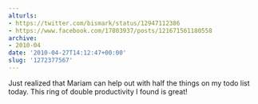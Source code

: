 ```yaml
---
alturls:
- https://twitter.com/bismark/status/12947112386
- https://www.facebook.com/17803937/posts/121671561180558
archive:
- 2010-04
date: '2010-04-27T14:12:47+00:00'
slug: '1272377567'
---
```


Just realized that Mariam can help out with half the things on my todo list today. This ring of double productivity I found is great!

